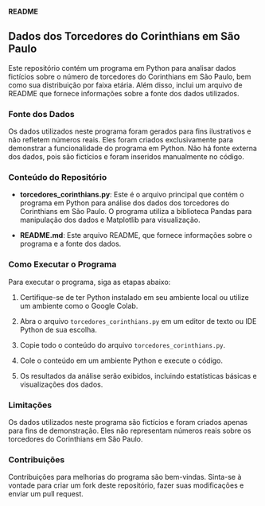 **README**

## Dados dos Torcedores do Corinthians em São Paulo

Este repositório contém um programa em Python para analisar dados fictícios sobre o número de torcedores do Corinthians em São Paulo, bem como sua distribuição por faixa etária. Além disso, inclui um arquivo de README que fornece informações sobre a fonte dos dados utilizados.

### Fonte dos Dados

Os dados utilizados neste programa foram gerados para fins ilustrativos e não refletem números reais. Eles foram criados exclusivamente para demonstrar a funcionalidade do programa em Python. Não há fonte externa dos dados, pois são fictícios e foram inseridos manualmente no código.

### Conteúdo do Repositório

- **torcedores_corinthians.py**: Este é o arquivo principal que contém o programa em Python para análise dos dados dos torcedores do Corinthians em São Paulo. O programa utiliza a biblioteca Pandas para manipulação dos dados e Matplotlib para visualização.

- **README.md**: Este arquivo README, que fornece informações sobre o programa e a fonte dos dados.

### Como Executar o Programa

Para executar o programa, siga as etapas abaixo:

1. Certifique-se de ter Python instalado em seu ambiente local ou utilize um ambiente como o Google Colab.

2. Abra o arquivo `torcedores_corinthians.py` em um editor de texto ou IDE Python de sua escolha.

3. Copie todo o conteúdo do arquivo `torcedores_corinthians.py`.

4. Cole o conteúdo em um ambiente Python e execute o código.

5. Os resultados da análise serão exibidos, incluindo estatísticas básicas e visualizações dos dados.

### Limitações

Os dados utilizados neste programa são fictícios e foram criados apenas para fins de demonstração. Eles não representam números reais sobre os torcedores do Corinthians em São Paulo.

### Contribuições

Contribuições para melhorias do programa são bem-vindas. Sinta-se à vontade para criar um fork deste repositório, fazer suas modificações e enviar um pull request.
